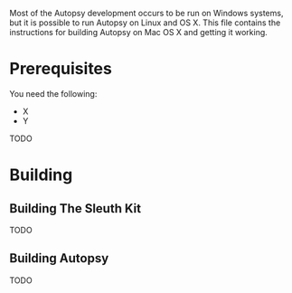 Most of the Autopsy development occurs to be run on Windows systems, but it is 
possible to run Autopsy on Linux and OS X.  This file contains the instructions 
for building Autopsy on Mac OS X and getting it working.

# Prerequisites

You need the following:
- X
- Y

TODO


# Building
## Building The Sleuth Kit

TODO

## Building Autopsy

TODO


